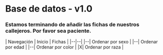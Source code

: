 # Base de datos - v1.0

### Estamos terminando de añadir las fichas de nuestros callejeros. Por favor sea paciente.

| Navegación
| Inicio | Fichas |
|--|--|
|--| Ordenar por sexo |
|--| Ordenar por edad |
|--| Ordenar por color |
|X| Ordenar por raza |
